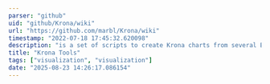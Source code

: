```yaml
---
parser: "github"
uid: "github/Krona/wiki"
url: "https://github.com/marbl/Krona/wiki"
timestamp: "2022-07-18 17:45:32.620098"
description: "is a set of scripts to create Krona charts from several Bioinformatics tools as well as from text and XML files."
title: "Krona Tools"
tags: ["visualization", "visualization"]
date: "2025-08-23 14:26:17.086154"
---
```

